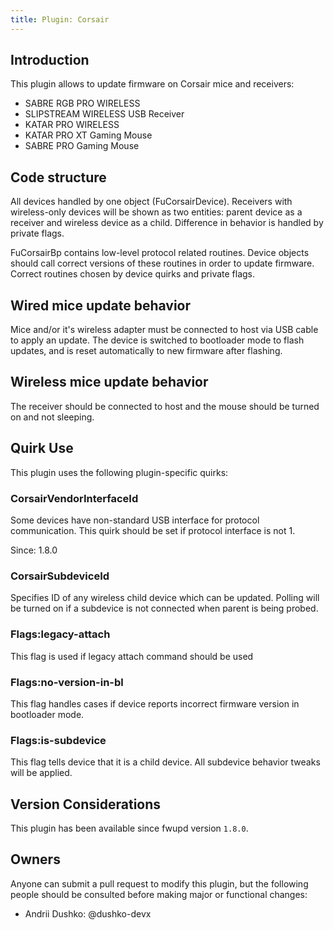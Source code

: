 ```yaml
---
title: Plugin: Corsair
---
```


## Introduction

This plugin allows to update firmware on Corsair mice and receivers:

* SABRE RGB PRO WIRELESS
* SLIPSTREAM WIRELESS USB Receiver
* KATAR PRO WIRELESS
* KATAR PRO XT Gaming Mouse
* SABRE PRO Gaming Mouse

## Code structure

All devices handled by one object (FuCorsairDevice). Receivers with wireless-only
devices will be shown as two entities: parent device as a receiver and wireless
device as a child. Difference in behavior is handled by private flags.

FuCorsairBp contains low-level protocol related routines. Device objects should
call correct versions of these routines in order to update firmware. Correct
routines chosen by device quirks and private flags.

## Wired mice update behavior

Mice and/or it's wireless adapter must be connected to host via USB cable
to apply an update. The device is switched to bootloader mode to flash
updates, and is reset automatically to new firmware after flashing.

## Wireless mice update behavior

The receiver should be connected to host and the mouse should be turned on
and not sleeping.

## Quirk Use

This plugin uses the following plugin-specific quirks:

### CorsairVendorInterfaceId

Some devices have non-standard USB interface for protocol communication.
This quirk should be set if protocol interface is not 1.

Since: 1.8.0

### CorsairSubdeviceId

Specifies ID of any wireless child device which can be updated. Polling will
be turned on if a subdevice is not connected when parent is being probed.

### Flags:legacy-attach

This flag is used if legacy attach command should be used

### Flags:no-version-in-bl

This flag handles cases if device reports incorrect firmware version in bootloader mode.

### Flags:is-subdevice

This flag tells device that it is a child device. All subdevice behavior tweaks will be applied.

## Version Considerations

This plugin has been available since fwupd version `1.8.0`.

## Owners

Anyone can submit a pull request to modify this plugin, but the following people should be
consulted before making major or functional changes:

* Andrii Dushko: @dushko-devx
